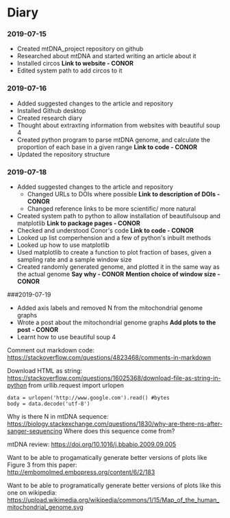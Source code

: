 # Diary

### 2019-07-15
* Created mtDNA_project repository on github
* Researched about mtDNA and started writing an article about it
* Installed circos **Link to website - CONOR**
* Edited system path to add circos to it

### 2019-07-16
* Added suggested changes to the article and repository
* Installed Github desktop
* Created research diary
* Thought about extraxting information from websites with beautiful soup 4
* Created python program to parse mtDNA genome, and calculate the proportion of each base in a given range **Link to code - CONOR**
* Updated the repository structure

### 2019-07-18
* Added suggested changes to the article and repository
	* Changed URLs to DOIs where possible **Link to description of DOIs - CONOR**
	* Changed reference links to be more scientific/ more natural
* Created system path to python to allow installation of beautifulsoup and matplotlib **Link to package pages - CONOR**
* Checked and understood Conor's code **Link to code - CONOR**
* Looked up list comperhension and a few of python's inbuilt methods
* Looked up how to use matplotlib
* Used matplotlib to create a function to plot fraction of bases, given a sampling rate and a sample window size
* Created randomly generated genome, and plotted it in the same way as the actual genome **Say why - CONOR**
**Mention choice of window size - CONOR**

###2019-07-19
* Added axis labels and removed N from the mitochondrial genome graphs
* Wrote a post about the mitochondrial genome graphs **Add plots to the post - CONOR**
* Learnt how to use beautiful soup 4

Comment out markdown code: https://stackoverflow.com/questions/4823468/comments-in-markdown

Download HTML as string: https://stackoverflow.com/questions/16025368/download-file-as-string-in-python
from urllib.request import urlopen
~~~~
data = urlopen('http://www.google.com').read() #bytes
body = data.decode('utf-8')
~~~~

Why is there N in mtDNA sequence:
https://biology.stackexchange.com/questions/1830/why-are-there-ns-after-sanger-sequencing
Where does this sequence come from?

mtDNA review: https://doi.org/10.1016/j.bbabio.2009.09.005

Want to be able to progamatically generate better versions of plots like Figure 3 from this paper:
http://embomolmed.embopress.org/content/6/2/183

Want to be able to programatically generate better versions of plots like this one on wikipedia:
https://upload.wikimedia.org/wikipedia/commons/1/15/Map_of_the_human_mitochondrial_genome.svg
